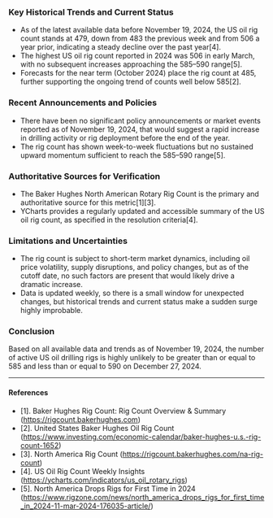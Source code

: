 ### Key Historical Trends and Current Status

- As of the latest available data before November 19, 2024, the US oil rig count stands at 479, down from 483 the previous week and from 506 a year prior, indicating a steady decline over the past year[4].
- The highest US oil rig count reported in 2024 was 506 in early March, with no subsequent increases approaching the 585–590 range[5].
- Forecasts for the near term (October 2024) place the rig count at 485, further supporting the ongoing trend of counts well below 585[2].

### Recent Announcements and Policies

- There have been no significant policy announcements or market events reported as of November 19, 2024, that would suggest a rapid increase in drilling activity or rig deployment before the end of the year.
- The rig count has shown week-to-week fluctuations but no sustained upward momentum sufficient to reach the 585–590 range[5].

### Authoritative Sources for Verification

- The Baker Hughes North American Rotary Rig Count is the primary and authoritative source for this metric[1][3].
- YCharts provides a regularly updated and accessible summary of the US oil rig count, as specified in the resolution criteria[4].

### Limitations and Uncertainties

- The rig count is subject to short-term market dynamics, including oil price volatility, supply disruptions, and policy changes, but as of the cutoff date, no such factors are present that would likely drive a dramatic increase.
- Data is updated weekly, so there is a small window for unexpected changes, but historical trends and current status make a sudden surge highly improbable.

### Conclusion

Based on all available data and trends as of November 19, 2024, the number of active US oil drilling rigs is highly unlikely to be greater than or equal to 585 and less than or equal to 590 on December 27, 2024.

---

#### References

- [1]. Baker Hughes Rig Count: Rig Count Overview & Summary (https://rigcount.bakerhughes.com)
- [2]. United States Baker Hughes Oil Rig Count (https://www.investing.com/economic-calendar/baker-hughes-u.s.-rig-count-1652)
- [3]. North America Rig Count (https://rigcount.bakerhughes.com/na-rig-count)
- [4]. US Oil Rig Count Weekly Insights (https://ycharts.com/indicators/us_oil_rotary_rigs)
- [5]. North America Drops Rigs for First Time in 2024 (https://www.rigzone.com/news/north_america_drops_rigs_for_first_time_in_2024-11-mar-2024-176035-article/)